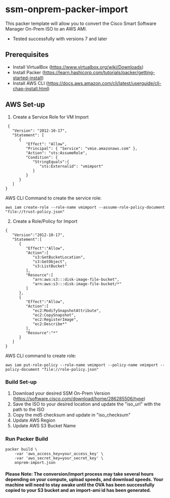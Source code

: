 # ssm-onprem-packer-import

This packer template will allow you to convert the Cisco Smart Software Manager On-Prem ISO to an AWS AMI.
* Tested successfully with versions 7 and later

## Prerequisites

- Install VirtualBox (https://www.virtualbox.org/wiki/Downloads)
- Install Packer (https://learn.hashicorp.com/tutorials/packer/getting-started-install)
- Install AWS CLI (https://docs.aws.amazon.com/cli/latest/userguide/cli-chap-install.html)

## AWS Set-up

1. Create a Service Role for VM Import
```
 {
   "Version": "2012-10-17",
   "Statement": [
      {
         "Effect": "Allow",
         "Principal": { "Service": "vmie.amazonaws.com" },
         "Action": "sts:AssumeRole",
         "Condition": {
            "StringEquals":{
               "sts:Externalid": "vmimport"
            }
         }
      }
   ]
}
```
AWS CLI Command to create the service role:
```
aws iam create-role --role-name vmimport --assume-role-policy-document "file://trust-policy.json"
```

2. Create a Role/Policy for Import
```
{
   "Version":"2012-10-17",
   "Statement":[
      {
         "Effect":"Allow",
         "Action":[
            "s3:GetBucketLocation",
            "s3:GetObject",
            "s3:ListBucket"
         ],
         "Resource":[
            "arn:aws:s3:::disk-image-file-bucket",
            "arn:aws:s3:::disk-image-file-bucket/*"
         ]
      },
      {
         "Effect":"Allow",
         "Action":[
            "ec2:ModifySnapshotAttribute",
            "ec2:CopySnapshot",
            "ec2:RegisterImage",
            "ec2:Describe*"
         ],
         "Resource":"*"
      }
   ]
}
```
AWS CLI command to create role:
```
aws iam put-role-policy --role-name vmimport --policy-name vmimport --policy-document "file://role-policy.json"
```

### Build Set-up

1. Download your desired SSM On-Prem Version (https://software.cisco.com/download/home/286285506/type)
2. Save the ISO to your desired location and update the "iso_url" with the path to the ISO
3. Copy the md5 checksum and update in "iso_checksum"
4. Update AWS Region
5. Update AWS S3 Bucket Name

### Run Packer Build

```
packer build \
    -var 'aws_access_key=your_access_key' \
    -var 'aws_secret_key=your_secret_key' \
    onprem-import.json
 ```

#### Please Note:  The conversion/import process may take several hours depending on your compute, upload speeds, and download speeds.  Your machine will need to stay awake until the OVA has been successfully copied to your S3 bucket and an import-ami id has been generated.  

 

